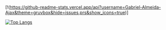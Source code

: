 [!(https://github-readme-stats.vercel.app/api?username=Gabriel-Almeida-Ajax&theme=gruvbox&hide=issues,prs&show_icons=true)]

[![Top Langs](https://github-readme-stats.vercel.app/api/top-langs/?username=Gabriel-Almeida-Ajax&layout=compact&theme=gruvbox)](https://github.com/anuraghazra/github-readme-stats)

